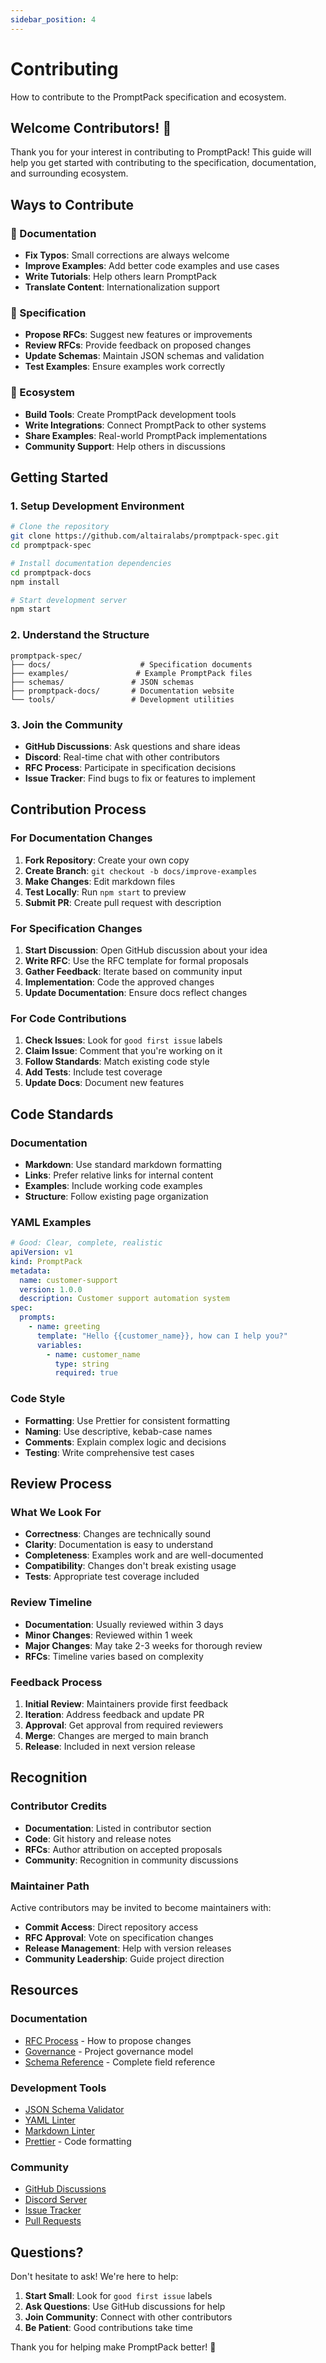 ```yaml
---
sidebar_position: 4
---
```


# Contributing

How to contribute to the PromptPack specification and ecosystem.

## Welcome Contributors! 🎉

Thank you for your interest in contributing to PromptPack! This guide will help you get started with contributing to the specification, documentation, and surrounding ecosystem.

## Ways to Contribute

### 📝 Documentation

- **Fix Typos**: Small corrections are always welcome
- **Improve Examples**: Add better code examples and use cases
- **Write Tutorials**: Help others learn PromptPack
- **Translate Content**: Internationalization support

### 🔧 Specification

- **Propose RFCs**: Suggest new features or improvements
- **Review RFCs**: Provide feedback on proposed changes
- **Update Schemas**: Maintain JSON schemas and validation
- **Test Examples**: Ensure examples work correctly

### 🌟 Ecosystem

- **Build Tools**: Create PromptPack development tools
- **Write Integrations**: Connect PromptPack to other systems
- **Share Examples**: Real-world PromptPack implementations
- **Community Support**: Help others in discussions

## Getting Started

### 1. Setup Development Environment

```bash
# Clone the repository
git clone https://github.com/altairalabs/promptpack-spec.git
cd promptpack-spec

# Install documentation dependencies
cd promptpack-docs
npm install

# Start development server
npm start
```

### 2. Understand the Structure

```
promptpack-spec/
├── docs/                    # Specification documents
├── examples/               # Example PromptPack files
├── schemas/               # JSON schemas
├── promptpack-docs/       # Documentation website
└── tools/                 # Development utilities
```

### 3. Join the Community

- **GitHub Discussions**: Ask questions and share ideas
- **Discord**: Real-time chat with other contributors
- **RFC Process**: Participate in specification decisions
- **Issue Tracker**: Find bugs to fix or features to implement

## Contribution Process

### For Documentation Changes

1. **Fork Repository**: Create your own copy
2. **Create Branch**: `git checkout -b docs/improve-examples`
3. **Make Changes**: Edit markdown files
4. **Test Locally**: Run `npm start` to preview
5. **Submit PR**: Create pull request with description

### For Specification Changes

1. **Start Discussion**: Open GitHub discussion about your idea
2. **Write RFC**: Use the RFC template for formal proposals
3. **Gather Feedback**: Iterate based on community input
4. **Implementation**: Code the approved changes
5. **Update Documentation**: Ensure docs reflect changes

### For Code Contributions

1. **Check Issues**: Look for `good first issue` labels
2. **Claim Issue**: Comment that you're working on it
3. **Follow Standards**: Match existing code style
4. **Add Tests**: Include test coverage
5. **Update Docs**: Document new features

## Code Standards

### Documentation

- **Markdown**: Use standard markdown formatting
- **Links**: Prefer relative links for internal content
- **Examples**: Include working code examples
- **Structure**: Follow existing page organization

### YAML Examples

```yaml
# Good: Clear, complete, realistic
apiVersion: v1
kind: PromptPack
metadata:
  name: customer-support
  version: 1.0.0
  description: Customer support automation system
spec:
  prompts:
    - name: greeting
      template: "Hello {{customer_name}}, how can I help you?"
      variables:
        - name: customer_name
          type: string
          required: true
```

### Code Style

- **Formatting**: Use Prettier for consistent formatting
- **Naming**: Use descriptive, kebab-case names
- **Comments**: Explain complex logic and decisions
- **Testing**: Write comprehensive test cases

## Review Process

### What We Look For

- **Correctness**: Changes are technically sound
- **Clarity**: Documentation is easy to understand
- **Completeness**: Examples work and are well-documented
- **Compatibility**: Changes don't break existing usage
- **Tests**: Appropriate test coverage included

### Review Timeline

- **Documentation**: Usually reviewed within 3 days
- **Minor Changes**: Reviewed within 1 week
- **Major Changes**: May take 2-3 weeks for thorough review
- **RFCs**: Timeline varies based on complexity

### Feedback Process

1. **Initial Review**: Maintainers provide first feedback
2. **Iteration**: Address feedback and update PR
3. **Approval**: Get approval from required reviewers
4. **Merge**: Changes are merged to main branch
5. **Release**: Included in next version release

## Recognition

### Contributor Credits

- **Documentation**: Listed in contributor section
- **Code**: Git history and release notes
- **RFCs**: Author attribution on accepted proposals
- **Community**: Recognition in community discussions

### Maintainer Path

Active contributors may be invited to become maintainers with:
- **Commit Access**: Direct repository access
- **RFC Approval**: Vote on specification changes
- **Release Management**: Help with version releases
- **Community Leadership**: Guide project direction

## Resources

### Documentation

- [RFC Process](/docs/processes/rfc-process) - How to propose changes
- [Governance](/docs/processes/governance) - Project governance model
- [Schema Reference](/docs/spec/schema-reference) - Complete field reference

### Development Tools

- [JSON Schema Validator](https://github.com/ajv-validator/ajv)
- [YAML Linter](https://yamllint.readthedocs.io/)
- [Markdown Linter](https://github.com/markdownlint/markdownlint)
- [Prettier](https://prettier.io/) - Code formatting

### Community

- [GitHub Discussions](https://github.com/altairalabs/promptpack-spec/discussions)
- [Discord Server](https://discord.gg/altairalabs)
- [Issue Tracker](https://github.com/altairalabs/promptpack-spec/issues)
- [Pull Requests](https://github.com/altairalabs/promptpack-spec/pulls)

## Questions?

Don't hesitate to ask! We're here to help:

1. **Start Small**: Look for `good first issue` labels
2. **Ask Questions**: Use GitHub discussions for help
3. **Join Community**: Connect with other contributors
4. **Be Patient**: Good contributions take time

Thank you for helping make PromptPack better! 🚀